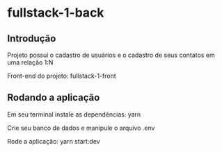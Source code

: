# fullstack-1-back

## Introdução
Projeto possui o cadastro de usuários e o cadastro de seus contatos em uma relação 1:N

Front-end do projeto: fullstack-1-front

## Rodando a aplicação
Em seu terminal instale as dependências: yarn

Crie seu banco de dados e manipule o arquivo .env

Rode a aplicação: yarn start:dev
